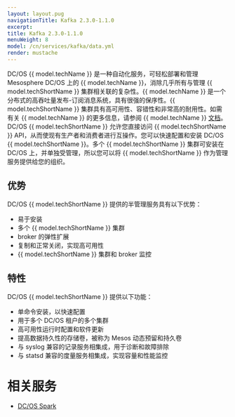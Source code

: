 ```yaml
---
layout: layout.pug
navigationTitle: Kafka 2.3.0-1.1.0
excerpt:
title: Kafka 2.3.0-1.1.0
menuWeight: 8
model: /cn/services/kafka/data.yml
render: mustache
---
```


<!-- Imported from https://github.com/mesosphere/dcos-commons.git:sdk-0.40 -->

DC/OS {{ model.techName }} 是一种自动化服务，可轻松部署和管理 Mesosphere DC/OS 上的 {{ model.techName }}，消除几乎所有与管理 {{ model.techShortName }} 集群相关联的复杂性。{{ model.techName }} 是一个分布式的高吞吐量发布-订阅消息系统，具有很强的保序性。{{ model.techShortName }} 集群具有高可用性、容错性和非常高的耐用性。如需有关 {{ model.techName }} 的更多信息，请参阅 {{ model.techName }} [文档](http://kafka.apache.org/documentation.html)。DC/OS {{ model.techShortName }} 允许您直接访问 {{ model.techShortName }} API，从而使现有生产者和消费者进行互操作。您可以快速配置和安装 DC/OS {{ model.techShortName }}。多个 {{ model.techShortName }} 集群可安装在 DC/OS 上，并单独受管理，所以您可以将 {{ model.techShortName }} 作为管理服务提供给您的组织。

## 优势

DC/OS {{ model.techShortName }} 提供的半管理服务具有以下优势：

* 易于安装
* 多个 {{ model.techShortName }} 集群
* broker 的弹性扩展
* 复制和正常关闭，实现高可用性
* {{ model.techShortName }} 集群和 broker 监控

## 特性

DC/OS {{ model.techShortName }} 提供以下功能：

* 单命令安装，以快速配置
* 用于多个 DC/OS 租户的多个集群
* 高可用性运行时配置和软件更新
* 提高数据持久性的存储卷，被称为 Mesos 动态预留和持久卷
* 与 syslog 兼容的记录服务相集成，用于诊断和故障排除
* 与 statsd 兼容的度量服务相集成，实现容量和性能监控

# 相关服务

* [DC/OS Spark](/mesosphere/dcos/cn/services/spark/)
